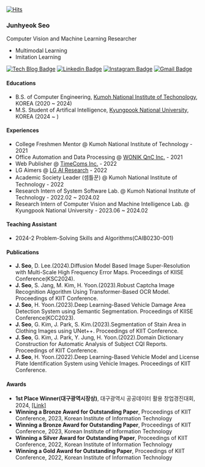 [![Hits](https://hits.seeyoufarm.com/api/count/incr/badge.svg?url=https%3A%2F%2Fgithub.com%2Fssam2s&count_bg=%2379C83D&title_bg=%23555555&icon=&icon_color=%23E7E7E7&title=hits&edge_flat=false)](https://hits.seeyoufarm.com)
### Junhyeok Seo

Computer Vision and Machine Learning Researcher

- Multimodal Learning
- Imitation Learning

[![Tech Blog Badge](http://img.shields.io/badge/-GitHub-black?style=flat-square&logo=github&link=https://github.com/ssam2s/)](https://github.com/ssam2s/)
[![Linkedin Badge](https://img.shields.io/badge/-LinkedIn-blue?style=flat-square&logo=Linkedin&logoColor=white&link=https://www.linkedin.com/in/ssam2s/)](https://www.linkedin.com/in/ssam2s/)
[![Instagram Badge](https://img.shields.io/badge/Instagram-E4405F?style=flat-square&logo=Instagram&logoColor=white&link=https://www.instagram.com/xeo_xxn/)](https://www.instagram.com/xeo_xxn)
[![Gmail Badge](https://img.shields.io/badge/Gmail-d14836?style=flat-square&logo=Gmail&logoColor=white&link=mailto:ssam2s@knu.ac.kr)](mailto:ssam2s@knu.ac.kr)

#### Educations
- B.S. of Computer Engineering, [Kumoh National Institute of Techonology](https://www.kumoh.ac.kr/), KOREA (2020 ~ 2024)
- M.S. Student of Artifical Intelligence, [Kyungpook National University](http://knu.ac.kr/), KOREA (2024 ~ )

#### Experiences
- College Freshmen Mentor @ Kumoh National Institute of Technology - 2021
- Office Automation and Data Processing @ [WONIK QnC Inc.](https://www.wonikqnc.com) - 2021
- Web Publisher @ [TimeComs Inc.](http://www.timecoms.com/) - 2022
- LG Aimers @ [LG AI Research](https://lgaimers.ai) - 2022
- Academic Society Leader (셈틀꾼) @ Kumoh National Institute of Technology - 2022
- Research Intern of System Software Lab. @ Kumoh National Institute of Technology - 2022.02 ~ 2024.02
- Research Intern of Computer Vision and Machine Intelligence Lab. @ Kyungpook National University - 2023.06 ~ 2024.02

#### Teaching Assistant
- 2024-2 Problem-Solving Skills and Algorithms(CAIB0230-001)

#### Publications
- **J. Seo**, D. Lee.(2024).Diffusion Model Based Image Super-Resolution with Multi-Scale High Frequency Error Maps. Proceedings of KIISE Conference(KSC2024).
- **J. Seo**, S. Jang, M. Kim, H. Yoon.(2023).Robust Captcha Image Recognition Algorithm Using Transformer-Based OCR Model. Proceedings of KIIT Conference.
- **J. Seo**, H. Yoon.(2023).Deep Learning-Based Vehicle Damage Area Detection System using Semantic Segmentation. Proceedings of KIISE Conference(KCC2023).
- **J. Seo**, G. Kim, J. Park, S. Kim.(2023).Segmentation of Stain Area in Clothing Images using UNet++. Proceedings of KIIT Conference.
- **J. Seo**, G. Kim, J. Park, Y. Jung, H. Yoon.(2022).Domain Dictionary Construction for Automatic Analysis of Subject CQI Reports. Proceedings of KIIT Conference.
- **J. Seo**, H. Yoon.(2022).Deep Learning-Based Vehicle Model and License Plate Identification System using Vehicle Images. Proceedings of KIIT Conference.

#### Awards
- **1st Place Winner(대구광역시장상)**, 대구광역시 공공데이터 활용 창업경진대회, 2024, [[Link]](https://n.news.naver.com/article/030/0003228170?sid=102)
- **Winning a Bronze Award for Outstanding Paper**, Proceedings of KIIT Conference, 2023, Korean Institute of Information Technology
- **Winning a Bronze Award for Outstanding Paper**, Proceedings of KIIT Conference, 2023, Korean Institute of Information Technology
- **Winning a Silver Award for Outstanding Paper**, Proceedings of KIIT Conference, 2022, Korean Institute of Information Technology
- **Winning a Gold Award for Outstanding Paper**, Proceedings of KIIT Conference, 2022, Korean Institute of Information Technology

